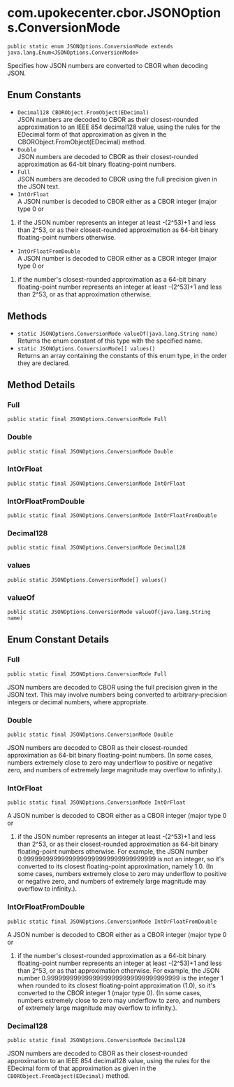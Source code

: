 # com.upokecenter.cbor.JSONOptions.ConversionMode

    public static enum JSONOptions.ConversionMode extends java.lang.Enum<JSONOptions.ConversionMode>

Specifies how JSON numbers are converted to CBOR when decoding JSON.

## Enum Constants

* `Decimal128 CBORObject.FromObject(EDecimal)`<br>
 JSON numbers are decoded to CBOR as their closest-rounded approximation to
 an IEEE 854 decimal128 value, using the rules for the EDecimal
 form of that approximation as given in the
 CBORObject.FromObject(EDecimal) method.
* `Double`<br>
 JSON numbers are decoded to CBOR as their closest-rounded approximation as
 64-bit binary floating-point numbers.
* `Full`<br>
 JSON numbers are decoded to CBOR using the full precision given in the JSON
 text.
* `IntOrFloat`<br>
 A JSON number is decoded to CBOR either as a CBOR integer (major type 0 or
 1) if the JSON number represents an integer at least -(2^53)+1
 and less than 2^53, or as their closest-rounded approximation as
 64-bit binary floating-point numbers otherwise.
* `IntOrFloatFromDouble`<br>
 A JSON number is decoded to CBOR either as a CBOR integer (major type 0 or
 1) if the number's closest-rounded approximation as a 64-bit
 binary floating-point number represents an integer at least
 -(2^53)+1 and less than 2^53, or as that approximation otherwise.

## Methods

* `static JSONOptions.ConversionMode valueOf​(java.lang.String name)`<br>
 Returns the enum constant of this type with the specified name.
* `static JSONOptions.ConversionMode[] values()`<br>
 Returns an array containing the constants of this enum type, in
the order they are declared.

## Method Details

### Full
    public static final JSONOptions.ConversionMode Full
### Double
    public static final JSONOptions.ConversionMode Double
### IntOrFloat
    public static final JSONOptions.ConversionMode IntOrFloat
### IntOrFloatFromDouble
    public static final JSONOptions.ConversionMode IntOrFloatFromDouble
### Decimal128
    public static final JSONOptions.ConversionMode Decimal128
### values
    public static JSONOptions.ConversionMode[] values()
### valueOf
    public static JSONOptions.ConversionMode valueOf​(java.lang.String name)
## Enum Constant Details

### Full
    public static final JSONOptions.ConversionMode Full
JSON numbers are decoded to CBOR using the full precision given in the JSON
 text. This may involve numbers being converted to
 arbitrary-precision integers or decimal numbers, where
 appropriate.
### Double
    public static final JSONOptions.ConversionMode Double
JSON numbers are decoded to CBOR as their closest-rounded approximation as
 64-bit binary floating-point numbers. (In some cases, numbers
 extremely close to zero may underflow to positive or negative
 zero, and numbers of extremely large magnitude may overflow to
 infinity.).
### IntOrFloat
    public static final JSONOptions.ConversionMode IntOrFloat
A JSON number is decoded to CBOR either as a CBOR integer (major type 0 or
 1) if the JSON number represents an integer at least -(2^53)+1
 and less than 2^53, or as their closest-rounded approximation as
 64-bit binary floating-point numbers otherwise. For example, the
 JSON number 0.99999999999999999999999999999999999 is not an
 integer, so it's converted to its closest floating-point
 approximation, namely 1.0. (In some cases, numbers extremely
 close to zero may underflow to positive or negative zero, and
 numbers of extremely large magnitude may overflow to infinity.).
### IntOrFloatFromDouble
    public static final JSONOptions.ConversionMode IntOrFloatFromDouble
A JSON number is decoded to CBOR either as a CBOR integer (major type 0 or
 1) if the number's closest-rounded approximation as a 64-bit
 binary floating-point number represents an integer at least
 -(2^53)+1 and less than 2^53, or as that approximation otherwise.
 For example, the JSON number
 0.99999999999999999999999999999999999 is the integer 1 when
 rounded to its closest floating-point approximation (1.0), so
 it's converted to the CBOR integer 1 (major type 0). (In some
 cases, numbers extremely close to zero may underflow to zero, and
 numbers of extremely large magnitude may overflow to infinity.).
### Decimal128
    public static final JSONOptions.ConversionMode Decimal128
JSON numbers are decoded to CBOR as their closest-rounded approximation to
 an IEEE 854 decimal128 value, using the rules for the EDecimal
 form of that approximation as given in the
 <code>CBORObject.FromObject(EDecimal)</code> method.
